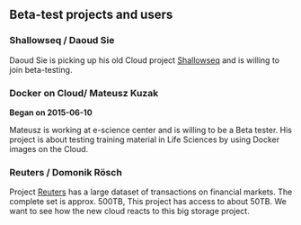 ## Beta-test projects and users

### Shallowseq / Daoud Sie

Daoud Sie is picking up his old Cloud project [Shallowseq](https://projectadmin.cloud.sara.nl/projects/116) 
and is willing to join beta-testing.

### Docker on Cloud/ Mateusz Kuzak 

**Began on 2015-06-10**

Mateusz is working at e-science center and is willing to be a Beta tester. His project is about testing training material in Life Sciences by using Docker images on the Cloud.

### Reuters / Domonik Rösch

Project [Reuters](https://projectadmin.cloud.sara.nl/projects/41) has a large dataset of transactions on financial markets. The complete set is approx. 500TB, This project has access to about 50TB.
We want to see how the new cloud reacts to this big storage project.
